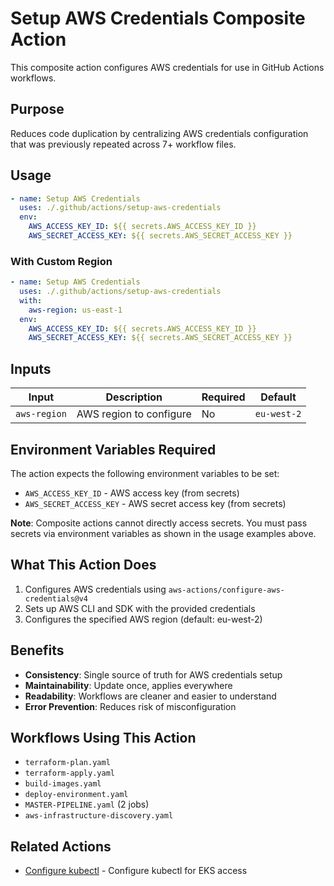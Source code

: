 # Setup AWS Credentials Composite Action

This composite action configures AWS credentials for use in GitHub Actions workflows.

## Purpose

Reduces code duplication by centralizing AWS credentials configuration that was previously repeated across 7+ workflow files.

## Usage

```yaml
- name: Setup AWS Credentials
  uses: ./.github/actions/setup-aws-credentials
  env:
    AWS_ACCESS_KEY_ID: ${{ secrets.AWS_ACCESS_KEY_ID }}
    AWS_SECRET_ACCESS_KEY: ${{ secrets.AWS_SECRET_ACCESS_KEY }}
```

### With Custom Region

```yaml
- name: Setup AWS Credentials
  uses: ./.github/actions/setup-aws-credentials
  with:
    aws-region: us-east-1
  env:
    AWS_ACCESS_KEY_ID: ${{ secrets.AWS_ACCESS_KEY_ID }}
    AWS_SECRET_ACCESS_KEY: ${{ secrets.AWS_SECRET_ACCESS_KEY }}
```

## Inputs

| Input | Description | Required | Default |
|-------|-------------|----------|---------|
| `aws-region` | AWS region to configure | No | `eu-west-2` |

## Environment Variables Required

The action expects the following environment variables to be set:

- `AWS_ACCESS_KEY_ID` - AWS access key (from secrets)
- `AWS_SECRET_ACCESS_KEY` - AWS secret access key (from secrets)

**Note**: Composite actions cannot directly access secrets. You must pass secrets via environment variables as shown in the usage examples above.

## What This Action Does

1. Configures AWS credentials using `aws-actions/configure-aws-credentials@v4`
2. Sets up AWS CLI and SDK with the provided credentials
3. Configures the specified AWS region (default: eu-west-2)

## Benefits

- **Consistency**: Single source of truth for AWS credentials setup
- **Maintainability**: Update once, applies everywhere
- **Readability**: Workflows are cleaner and easier to understand
- **Error Prevention**: Reduces risk of misconfiguration

## Workflows Using This Action

- `terraform-plan.yaml`
- `terraform-apply.yaml`
- `build-images.yaml`
- `deploy-environment.yaml`
- `MASTER-PIPELINE.yaml` (2 jobs)
- `aws-infrastructure-discovery.yaml`

## Related Actions

- [Configure kubectl](./../configure-kubectl/README.md) - Configure kubectl for EKS access
